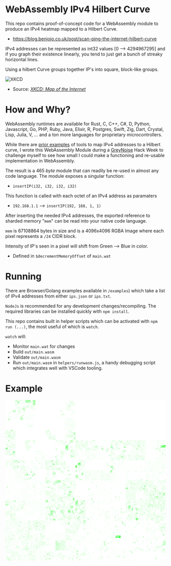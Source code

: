 # WebAssembly IPv4 Hilbert Curve

This repo contains proof-of-concept code for a WebAssembly module to produce an IPv4 heatmap mapped to a Hilbert Curve.

* https://blog.benjojo.co.uk/post/scan-ping-the-internet-hilbert-curve

IPv4 addresses can be represented as int32 values [0 --> 4294967295] and if you graph their existence linearly, you tend to just get a bunch of streaky horizontal lines.

Using a hilbert Curve groups together IP's into square, block-like groups.

![XKCD](https://imgs.xkcd.com/comics/map_of_the_internet.jpg)
* Source: [_XKCD: Map of the Internet_](https://xkcd.com/195/)

# How and Why?

WebAssembly runtimes are available for Rust, C, C++, C#, D, Python, Javascript, Go, PHP, Ruby, Java, Elixir, R, Postgres, Swift, Zig, Dart, Crystal, Lisp, Julia, V, ... and a ton more languages for proprietary microcontrollers.

While there are [prior examples](https://github.com/measurement-factory/ipv4-heatmap) of tools to map IPv4 addresses to a Hilbert curve, I wrote this WebAssembly Module during a [GreyNoise](https://greynoise.io) Hack Week to challenge myself to see how small I could make a functioning and re-usable implementation in WebAssembly.

The result is a 465 _byte_ module that can readily be re-used in almost any code language. The module exposes a singular function:

* `insertIP(i32, i32, i32, i32)`

This function is called with each octet of an IPv4 address as paramaters

* `192.168.1.1` --> `insertIP(192, 168, 1, 1)`


After inserting the needed IPv4 addresses, the exported reference to sharded memory "`mem`" can be read into your native code language.

`mem` is 67108864 bytes in size and is a 4096x4096 RGBA Image where each pixel represents a `/24` CIDR block.

Intensity of IP's seen in a pixel will shift from Green --> Blue in color.
 * Defined in `$decrementMemoryOffset` of `main.wat`

# Running

There are Browser/Golang examples available in `/examples`) which take a list of IPv4 addresses from either `ips.json` or `ips.txt`.

`NodeJs` is recommended for any development changes/recompiling. The required libraries can be installed quickly with `npm install`.

This repo contains built in helper scripts which can be activated with `npm run (...)`, the most useful of which is `watch`.

`watch` will:
* Monitor `main.wat` for changes
* Build `out/main.wasm`
* Validate `out/main.wasm`
* Run `out/main.wasm` in `helpers/runwasm.js`, a handy debugging script which integrates well with VSCode tooling.

# Example

![A hilbert curve IPv4 heatmap generated with the WebAssembly module from this repo](examples/go_ipv4_heatmap/image.png?raw=true)
